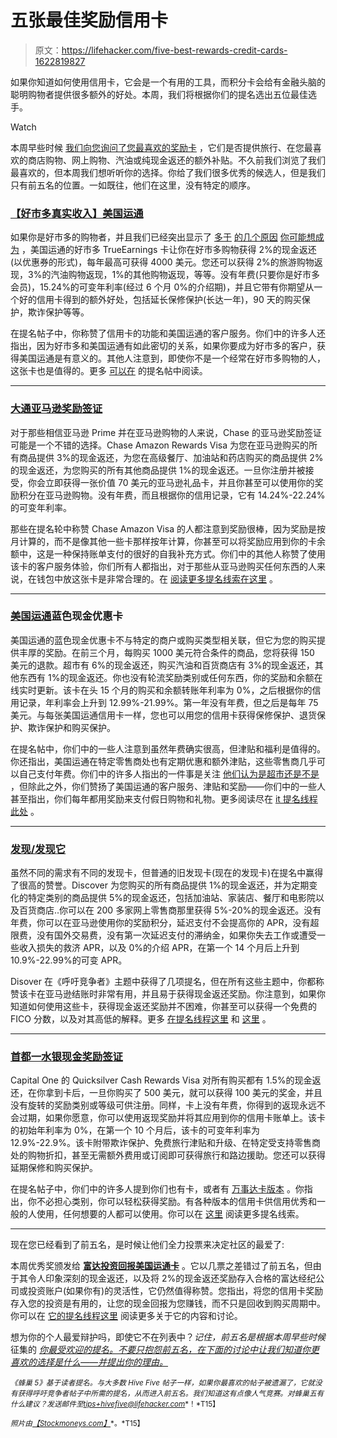 # 五张最佳奖励信用卡

> 原文：<https://lifehacker.com/five-best-rewards-credit-cards-1622819827>

如果你知道如何使用信用卡，它会是一个有用的工具，而积分卡会给有金融头脑的聪明购物者提供很多额外的好处。本周，我们将根据你们的提名选出五位最佳选手。

Watch

本周早些时候 [我们向您询问了您最喜欢的奖励卡](https://lifehacker.com/whats-the-best-rewards-credit-card-1617546244) ，它们是否提供旅行、在您最喜欢的商店购物、网上购物、汽油或纯现金返还的额外补贴。不久前我们浏览了我们最喜欢的，但本周我们想听听你的选择。你给了我们很多优秀的候选人，但是我们只有前五名的位置。一如既往，他们在这里，没有特定的顺序。

### [【好市多真实收入】美国运通](https://www304.americanexpress.com/credit-card/costco-american-express)

如果你是好市多的购物者，并且我们已经突出显示了 [多于](https://lifehacker.com/what-to-buy-and-not-buy-at-costco-according-to-consu-1573463028) [的几个原因](http://lifehacker.com/the-best-things-you-can-do-at-costco-without-a-membersh-1591680306) [你可能想成为](http://twocents.lifehacker.com/the-items-that-will-single-handedly-pay-for-your-costco-1582935523) ，美国运通的好市多 TrueEarnings 卡让你在好市多购物获得 2%的现金返还(以优惠券的形式)，每年最高可获得 4000 美元。您还可以获得 2%的旅游购物返现，3%的汽油购物返现，1%的其他购物返现，等等。没有年费(只要你是好市多会员)，15.24%的可变年利率(经过 6 个月 0%的介绍期)，并且它带有你期望从一个好的信用卡得到的额外好处，包括延长保修保护(长达一年)，90 天的购买保护，欺诈保护等等。

在提名帖子中，你称赞了信用卡的功能和美国运通的客户服务。你们中的许多人还指出，因为好市多和美国运通有如此密切的关系，如果你要成为好市多的客户，获得美国运通是有意义的。其他人注意到，即使你不是一个经常在好市多购物的人，这张卡也是值得的。更多 [可以在](http://lifehacker.com/costco-trueearnings-american-express-card-vote-costco-1621478312) 的提名帖中阅读。

* * *

### [大通亚马逊奖励签证](https://www.chase.com/credit-cards/amazon)

对于那些相信亚马逊 Prime 并在亚马逊购物的人来说，Chase 的亚马逊奖励签证可能是一个不错的选择。Chase Amazon Rewards Visa 为您在亚马逊购买的所有商品提供 3%的现金返还，为您在高级餐厅、加油站和药店购买的商品提供 2%的现金返还，为您购买的所有其他商品提供 1%的现金返还。一旦你注册并被接受，你会立即获得一张价值 70 美元的亚马逊礼品卡，并且你甚至可以使用你的奖励积分在亚马逊购物。没有年费，而且根据你的信用记录，它有 14.24%-22.24%的可变年利率。

那些在提名轮中称赞 Chase Amazon Visa 的人都注意到奖励很棒，因为奖励是按月计算的，而不是像其他一些卡那样按年计算，你甚至可以将奖励应用到你的卡余额中，这是一种保持账单支付的很好的自我补充方式。你们中的其他人称赞了使用该卡的客户服务体验，你们所有人都指出，对于那些从亚马逊购买任何东西的人来说，在钱包中放这张卡是非常合理的。在 [阅读更多提名线索在这里](http://lifehacker.com/vote-amazon-visa-chase-3-back-on-amazon-purchases-2-1621527979) 。

* * *

### [美国运通](https://www304.americanexpress.com/credit-card/blue-cash-preferred)蓝色现金优惠卡

美国运通的蓝色现金优惠卡不与特定的商户或购买类型相关联，但它为您的购买提供丰厚的奖励。在前三个月，每购买 1000 美元符合条件的商品，您将获得 150 美元的退款。超市有 6%的现金返还，购买汽油和百货商店有 3%的现金返还，其他东西有 1%的现金返还。你也没有轮流奖励类别或任何东西，你的奖励和余额在线实时更新。该卡在头 15 个月的购买和余额转账年利率为 0%，之后根据你的信用记录，年利率会上升到 12.99%-21.99%。第一年没有年费，但之后是每年 75 美元。与每张美国运通信用卡一样，您也可以用您的信用卡获得保修保护、退货保护、欺诈保护和购买保护。

在提名帖中，你们中的一些人注意到虽然年费确实很高，但津贴和福利是值得的。你还指出，美国运通在特定零售商处也有定期优惠和额外津贴，这些零售商几乎可以自己支付年费。你们中的许多人指出的一件事是关注 [他们认为是超市还是不是](https://www.americanexpress.com/us/content/rewards-info/retail.html) ，但除此之外，你们赞扬了美国运通的客户服务、津贴和奖励——你们中的一些人甚至指出，你们每年都用奖励来支付假日购物和礼物。更多阅读尽在 [it 提名线程此处](http://lifehacker.com/american-express-blue-cash-preferred-vote-american-ex-1621482495) 。

* * *

### [发现/发现它](https://www.discover.com)

虽然不同的需求有不同的发现卡，但普通的旧发现卡(现在的发现卡)在提名中赢得了很高的赞誉。Discover 为您购买的所有商品提供 1%的现金返还，并为定期变化的特定类别的商品提供 5%的现金返还，包括加油站、家装店、餐厅和电影院以及百货商店..你可以在 200 多家网上零售商那里获得 5%-20%的现金返还。没有年费，你可以在亚马逊使用你的奖励积分，延迟支付不会提高你的 APR，没有超限费，没有国外交易费，没有第一次延迟支付的滞纳金，如果你失去工作或遭受一些收入损失的救济 APR，以及 0%的介绍 APR，在第一个 14 个月后上升到 10.9%-22.99%的可变 APR。

Disover 在《呼吁竞争者》主题中获得了几项提名，但在所有这些主题中，你都称赞该卡在亚马逊结账时非常有用，并且易于获得现金返还奖励。你注意到，如果你知道如何使用这些卡，获得现金返还奖励并不困难，你甚至可以获得一个免费的 FICO 分数，以及对其高低的解释。更多 [在提名线程这里](http://lifehacker.com/vote-discover-normal-old-discover-why-1-cash-back-1621483832) 和 [这里](http://lifehacker.com/http-www-infomerchant-net-creditcardprocessing-discov-1621499994) 。

* * *

### [首都一水银现金奖励签证](http://www.capitalone.com/credit-cards/quicksilver-cash-rewards/)

Capital One 的 Quicksilver Cash Rewards Visa 对所有购买都有 1.5%的现金返还，在你拿到卡后，一旦你购买了 500 美元，就可以获得 100 美元的奖金，并且没有旋转的奖励类别或等级可供注册。同样，卡上没有年费，你得到的返现永远不会过期，如果你愿意，你可以使用返现奖励并将其应用到你的信用卡账单上。该卡的初始年利率为 0%，在第一个 10 个月后，该卡的可变年利率为 12.9%-22.9%。该卡附带欺诈保护、免费旅行津贴和升级、在特定受支持零售商处的购物折扣，甚至无需额外费用或订阅即可获得旅行和路边援助。您还可以获得延期保修和购买保护。

在提名帖子中，你们中的许多人提到你们也有卡，或者有 [万事达卡版本](http://www.capitalone.com/credit-cards/quicksilver-cash-rewards-average/) 。你指出，你不必担心类别，你可以轻松获得奖励。有各种版本的信用卡供信用优秀和一般的人使用，任何想要的人都可以使用。你可以在 [这里](http://lifehacker.com/vote-capital-one-quicksilver-rewards-mastercard-why-1621498384) 阅读更多提名线索。

* * *

现在您已经看到了前五名，是时候让他们全力投票来决定社区的最爱了:

本周优秀奖颁发给 [**富达投资回报美国运通卡**](https://www.fidelity.com/cash-management/american-express-cards) 。它以几票之差错过了前五名，但由于其令人印象深刻的现金返还，以及将 2%的现金返还奖励存入合格的富达经纪公司或投资账户(如果你有)的灵活性，它仍然值得称赞。您指出，将您的信用卡奖励存入您的投资是有用的，让您的现金回报为您赚钱，而不只是回收到购买周期中。你可以在 [它的提名线程这里](http://lifehacker.com/http-i-imgur-com-lun5pe6-png-vote-fidelity-investmen-1621476251) 阅读更多关于它的内容和讨论。

想为你的个人最爱辩护吗，即使它不在列表中？*记住，前五名是根据本周早些时候* 征集的 [*你最受欢迎的提名。不要只抱怨前五名，在下面的讨论中让我们知道你更喜欢的选择是什么——并提出你的理由。*](https://lifehacker.com/whats-the-best-rewards-credit-card-1617546244)

<small>*《蜂巢 5》基于读者提名。与大多数 Hive Five 帖子一样，如果你最喜欢的帖子被遗漏了，它就没有获得呼吁竞争者帖子中所需的提名，从而进入前五名。我们知道这有点像人气竞赛。对蜂巢五有什么建议？发送邮件至*</small>[<small>*tips+hivefive@lifehacker.com*</small>](mailto:tips+hivefive@lifehacker.com)<small>*！*T15】</small>

<small>*照片由*</small>[<small>*【Stockmoneys.com】*</small>](http://stockmoneys.com/)<small>*。*T15】</small>